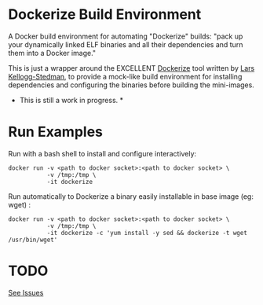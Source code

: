 Dockerize Build Environment
===========================


A Docker build environment for automating "Dockerize" builds: "pack up your dynamically linked ELF binaries and all their dependencies and turn them into a Docker image."

This is just a wrapper around the EXCELLENT [Dockerize](https://github.com/larsks/dockerize) tool written by [Lars Kellogg-Stedman](https://github.com/larsks), to provide a mock-like build environment for installing dependencies and configuring the binaries before building the mini-images.

* This is still a work in progress. *

# Run Examples #

Run with a bash shell to install and configure interactively: 

    docker run -v <path to docker socket>:<path to docker socket> \
               -v /tmp:/tmp \
               -it dockerize

Run automatically to Dockerize a binary easily installable in base image \(eg: wget\) :

    docker run -v <path to docker socket>:<path to docker socket> \
               -v /tmp:/tmp \
               -it dockerize -c 'yum install -y sed && dockerize -t wget /usr/bin/wget'


TODO
====

[See Issues](https://github.com/clcollins/dockerize-build-environment/issues)



